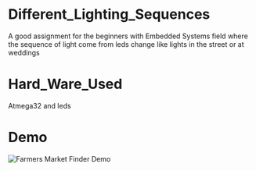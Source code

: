 # Different_Lighting_Sequences
A good assignment for the beginners with Embedded Systems field where the sequence of light come from leds change like lights in the street or at weddings
# Hard_Ware_Used
Atmega32 and leds 
# Demo
![Farmers Market Finder Demo](Demo.gif)



